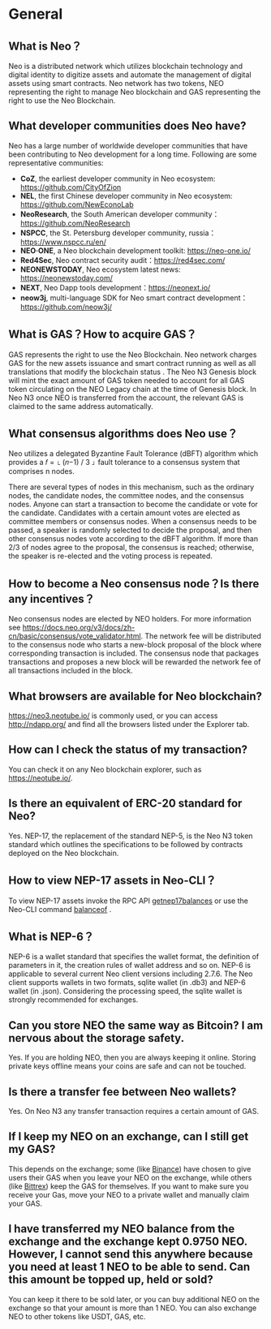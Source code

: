# General

## What is Neo？

Neo is a distributed network which utilizes blockchain technology and digital identity to digitize assets and automate the management of digital assets using smart contracts. Neo network has two tokens, NEO representing the right to manage Neo blockchain and GAS representing the right to use the Neo Blockchain. 

## What developer communities does Neo have?

Neo has a large number of worldwide developer communities that have been contributing to Neo development for a long time. Following are some representative communities:

- **CoZ**, the earliest developer community in Neo ecosystem: https://github.com/CityOfZion
- **NEL**, the first Chinese developer community in Neo ecosystem: https://github.com/NewEconoLab
- **NeoResearch**, the South American developer community：https://github.com/NeoResearch
- **NSPCC**, the St. Petersburg developer community, russia：https://www.nspcc.ru/en/
- **NEO·ONE**, a Neo blockchain development toolkit: https://neo-one.io/
- **Red4Sec**, Neo contract security audit：https://red4sec.com/
- **NEONEWSTODAY**, Neo ecosystem latest news: https://neonewstoday.com/
- **NEXT**, Neo Dapp tools development：https://neonext.io/
- **neow3j**, multi-language SDK for Neo smart contract development：https://github.com/neow3j/

## What is GAS？How to acquire GAS？

GAS represents the right to use the Neo Blockchain. Neo network charges GAS for the new assets issuance and smart contract running as well as all translations that modify the blockchain status . The Neo N3 Genesis block will mint the exact amount of GAS token needed to account for all GAS token circulating on the NEO Legacy chain at the time of Genesis block. In Neo N3 once NEO is transferred from the account, the relevant GAS is claimed to the same address automatically.

## What consensus algorithms does Neo use？

Neo utilizes a delegated Byzantine Fault Tolerance (dBFT) algorithm which provides a  𝑓 = ⌊ (𝑛−1) / 3 ⌋  fault tolerance to a consensus system that comprises n nodes. 

There are several types of nodes in this mechanism, such as the ordinary nodes, the candidate nodes, the committee nodes, and the consensus nodes.  Anyone can start a transaction to become the candidate or vote for the candidate. Candidates with a certain amount votes are elected as committee members or consensus nodes. When a consensus needs to be passed, a speaker is randomly selected to decide the proposal, and then other consensus nodes vote according to the dBFT algorithm. If more than 2/3 of nodes agree to the proposal, the consensus is reached; otherwise, the speaker is re-elected and the voting process is repeated.  

## How to become a Neo consensus node？Is there any incentives？

Neo consensus nodes are elected by NEO holders. For more information see https://docs.neo.org/v3/docs/zh-cn/basic/consensus/vote_validator.html. The network fee will be distributed to the consensus node who starts a new-block proposal of the block where corresponding transaction is included. The consensus node that packages transactions and proposes a new block will be rewarded the network fee of all transactions included in the block.

## What browsers are available for Neo blockchain?

<https://neo3.neotube.io/> is commonly used, or you can access http://ndapp.org/ and find all the browsers listed under the Explorer tab.

## How can I check the status of my transaction?

You can check it on any Neo blockchain explorer, such as https://neotube.io/.

## Is there an equivalent of ERC-20 standard for Neo?

Yes. NEP-17, the replacement of the standard NEP-5, is the Neo N3 token standard which outlines the specifications to be followed by contracts deployed on the Neo blockchain. 

## How to view NEP-17 assets in Neo-CLI？

To view NEP-17 assets invoke the  RPC API [getnep17balances](../../docs/en-us/reference/rpc/latest-version/api/getnep17balances.md) or use the Neo-CLI command [balanceof](../../docs/en-us/node/cli/cli.html#balanceof) .

## What is NEP-6？

NEP-6 is a wallet standard that specifies the wallet format, the definition of parameters in it, the creation rules of wallet address and so on. NEP-6 is applicable to several current Neo client versions including 2.7.6. The Neo client supports wallets in two formats,  sqlite wallet (in .db3) and NEP-6 wallet (in .json). Considering the processing speed, the sqlite wallet is strongly recommended for exchanges. 

## Can you store NEO the same way as Bitcoin? I am nervous about the storage safety.

Yes. If you are holding NEO, then you are always keeping it online. Storing private keys offline means your coins are safe and can not be touched.

## Is there a transfer fee between Neo wallets?

Yes. On Neo N3 any transfer transaction requires a certain amount of GAS.

## If I keep my NEO on an exchange, can I still get my GAS?

This depends on the exchange; some (like [Binance](https://www.binance.com/)) have chosen to give users their GAS when you leave your NEO on the exchange, while others (like [Bittrex](https://www.bittrex.com/)) keep the GAS for themselves. If you want to make sure you receive your Gas, move your NEO to a private wallet and manually claim your GAS.

## I have transferred my NEO balance from the exchange and the exchange kept 0.9750 NEO. However, I cannot send this anywhere because you need at least 1 NEO to be able to send. Can this amount be topped up, held or sold?

You can keep it there to be sold later, or you can buy additional NEO on the exchange so that your amount is more than 1 NEO. You can also exchange NEO to other tokens like USDT, GAS, etc.

